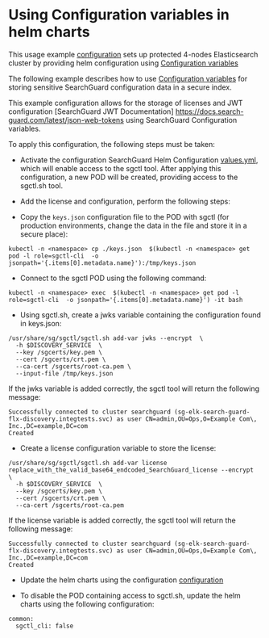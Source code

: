 # Using Configuration variables in helm charts

This usage example [configuration](https://git.floragunn.com/search-guard/search-guard-flx-helm-charts/-/blob/main/examples/common/configuration_variables/values.yaml) sets up protected 4-nodes Elasticsearch cluster by providing helm configuration using [Configuration variables](https://docs.search-guard.com/latest/configuration-password-handling)

The following example describes how to use [Configuration variables](https://docs.search-guard.com/latest/configuration-password-handling) for storing sensitive SearchGuard configuration data in a secure index.

This example configuration allows for the storage of licenses and JWT configuration [SearchGuard JWT Documentation] https://docs.search-guard.com/latest/json-web-tokens using SearchGuard Configuration variables.


To apply this configuration, the following steps must be taken:

* Activate the configuration SearchGuard Helm Configuration [values.yml](https://git.floragunn.com/search-guard/search-guard-flx-helm-charts/-/blob/main/examples/common/enable_sgctl_cli/values.yaml), which will enable access to the sgctl tool. After applying this configuration, a new POD will be created, providing access to the sgctl.sh tool.

* Add the license and configuration, perform the following steps:

* Copy the `keys.json` configuration file to the POD with sgctl (for production environments, change the data in the file and store it in a secure place):

```
kubectl -n <namespace> cp ./keys.json  $(kubectl -n <namespace> get pod -l role=sgctl-cli  -o jsonpath='{.items[0].metadata.name}'):/tmp/keys.json
```

* Connect to the sgctl POD using the following command:

```
kubectl -n <namespace> exec  $(kubectl -n <namespace> get pod -l role=sgctl-cli  -o jsonpath='{.items[0].metadata.name}') -it bash
```

* Using sgctl.sh, create a jwks variable containing the configuration found in keys.json:

```
/usr/share/sg/sgctl/sgctl.sh add-var jwks --encrypt  \
  -h $DISCOVERY_SERVICE  \
  --key /sgcerts/key.pem \
  --cert /sgcerts/crt.pem \
  --ca-cert /sgcerts/root-ca.pem \
  --input-file /tmp/keys.json
```

If the jwks variable is added correctly, the sgctl tool will return the following message:


```
Successfully connected to cluster searchguard (sg-elk-search-guard-flx-discovery.integtests.svc) as user CN=admin,OU=Ops,O=Example Com\, Inc.,DC=example,DC=com
Created
```

* Create a license configuration variable to store the license:

```
/usr/share/sg/sgctl/sgctl.sh add-var license replace_with_the_valid_base64_endcoded_SearchGuard_license --encrypt  \
  -h $DISCOVERY_SERVICE  \
  --key /sgcerts/key.pem \
  --cert /sgcerts/crt.pem \
  --ca-cert /sgcerts/root-ca.pem 
```


If the license variable is added correctly, the sgctl tool will return the following message:

```
Successfully connected to cluster searchguard (sg-elk-search-guard-flx-discovery.integtests.svc) as user CN=admin,OU=Ops,O=Example Com\, Inc.,DC=example,DC=com
Created
```

* Update the helm charts using the configuration [ configuration ](https://git.floragunn.com/search-guard/search-guard-flx-helm-charts/-/blob/main/examples/common/configuration_variables/values.yaml)


* To disable the POD containing access to sgctl.sh, update the helm charts using the following configuration:

```
common:
  sgctl_cli: false
```



